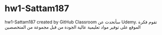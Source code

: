 # hw1-Sattam187
hw1-Sattam187 created by GitHub Classroom
سأتحدث عن Udemy. تقوم فكرة الموقع على توفير مواد تعليمية عالية الجودة من قبل مجموعة من المتخصصين
